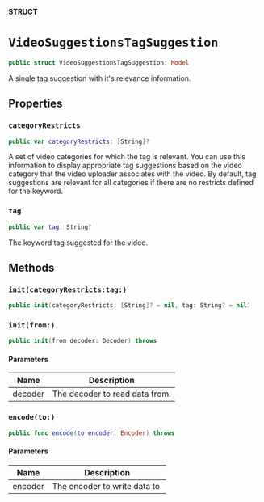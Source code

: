 **STRUCT**

# `VideoSuggestionsTagSuggestion`

```swift
public struct VideoSuggestionsTagSuggestion: Model
```

A single tag suggestion with it's relevance information.

## Properties
### `categoryRestricts`

```swift
public var categoryRestricts: [String]?
```

A set of video categories for which the tag is relevant. You can use this information to display appropriate tag suggestions based on the video category that the video uploader associates with the video. By default, tag suggestions are relevant for all categories if there are no restricts defined for the keyword.

### `tag`

```swift
public var tag: String?
```

The keyword tag suggested for the video.

## Methods
### `init(categoryRestricts:tag:)`

```swift
public init(categoryRestricts: [String]? = nil, tag: String? = nil)
```

### `init(from:)`

```swift
public init(from decoder: Decoder) throws
```

#### Parameters

| Name | Description |
| ---- | ----------- |
| decoder | The decoder to read data from. |

### `encode(to:)`

```swift
public func encode(to encoder: Encoder) throws
```

#### Parameters

| Name | Description |
| ---- | ----------- |
| encoder | The encoder to write data to. |